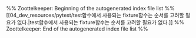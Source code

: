 %% Zoottelkeeper: Beginning of the autogenerated index file list  %%
 [[04_dev_resources/pytest/test함수에서 사용되는 fixture함수는 순서를 고려할 필요가 없다.|test함수에서 사용되는 fixture함수는 순서를 고려할 필요가 없다.]]
%% Zoottelkeeper: End of the autogenerated index file list  %%

